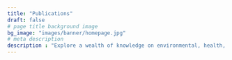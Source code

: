```yaml
---
title: "Publications"
draft: false
# page title background image
bg_image: "images/banner/homepage.jpg"
# meta description
description : "Explore a wealth of knowledge on environmental, health, and safety practices through Airflo Sciences Limited's Publications page. Dive into a curated collection of insightful articles, reports, and research, offering valuable insights into industry trends, compliance strategies, and sustainable business practices."
---
```

